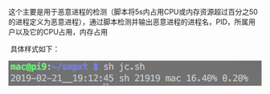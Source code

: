 ​	这个主要是用于恶意进程的检测（脚本将5s内占用CPU或内存资源超过百分之50的进程定义为恶意进程），通过脚本检测并输出恶意进程的进程名，PID，所属用户以及它的CPU占用，内存占用

​	具体样式如下：

![1](./1.png)

